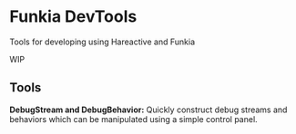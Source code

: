 # Funkia DevTools
Tools for developing using Hareactive and Funkia

WIP

## Tools
**DebugStream and DebugBehavior:** Quickly construct debug streams and behaviors which can be manipulated using a simple control panel.
